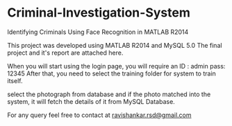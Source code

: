 # Criminal-Investigation-System
Identifying Criminals Using Face Recognition in MATLAB R2014


This project was developed using MATLAB R2014 and MySQL 5.0
The final project and it's report are attached here.

When you will start using the login page, you will require an ID : admin pass: 12345
After that, you need to select the training folder for system to train itself.

select the photograph from database and if the photo matched into the system, it will fetch the details of it from MySQL Database.


For any query feel free to contact at ravishankar.rsd@gmail.com
